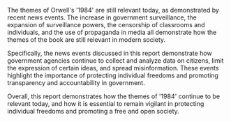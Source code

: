 The themes of Orwell's '1984' are still relevant today, as demonstrated by recent news events. The increase in government surveillance, the expansion of surveillance powers, the censorship of classrooms and individuals, and the use of propaganda in media all demonstrate how the themes of the book are still relevant in modern society.

Specifically, the news events discussed in this report demonstrate how government agencies continue to collect and analyze data on citizens, limit the expression of certain ideas, and spread misinformation. These events highlight the importance of protecting individual freedoms and promoting transparency and accountability in government.

Overall, this report demonstrates how the themes of '1984' continue to be relevant today, and how it is essential to remain vigilant in protecting individual freedoms and promoting a free and open society.